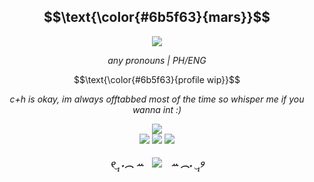  </p>

<h2 align="center" >
 $$\text{\color{#6b5f63}{mars}}$$
</h2>

<p align="center">
<img src="https://wilardo.crd.co/assets/images/gallery21/6cfc0531.jpg?v=87117d4a"/>

<div align="center">

<p align="center" >
  <em>any pronouns | PH/ENG </em>
 </p>
 
 <p align="center">
 $$\text{\color{#6b5f63}{profile wip}}$$
 </p>

<p align="center" >
  <em>c+h is okay, im always offtabbed most of the time so whisper me if you wanna int :)</em>
 </p>

<p align="center">
<img src="https://64.media.tumblr.com/ae9951f7a5f63a1debc847c5c5b473ff/05e51809ca144598-8c/s500x750/bc805eac9cb00b1542ead6c7d5c301a608f51bd1.gifv"/>

<br>
<image src="https://64.media.tumblr.com/211e13187cdcd153e98433e250f5e946/05e51809ca144598-75/s100x200/a450da7d57407ead0a3aa26948306310c37e060d.pnj"> <image src="https://64.media.tumblr.com/6c4f8f011adfb8155a43b1d7b500055f/05e51809ca144598-22/s100x200/f1b2c451f25be6d4eb5f6fe23a4eda5910f29537.pnj"> <image src="https://64.media.tumblr.com/ea80ebe686a7de6cc42bd1c2aef9dc9d/05e51809ca144598-7d/s100x200/014436d34a58f1d9fef50a0e71c0630e101c4255.gifv">

##### <p align="center"> ୧‿̩͙ ˖︵ ꕀ⠀ ![](https://komarev.com/ghpvc/?username=SAMS4RA&color=665454&style=flat&label=viewers&abbreviated=true)⠀ ꕀ ︵˖ ‿̩͙୨

